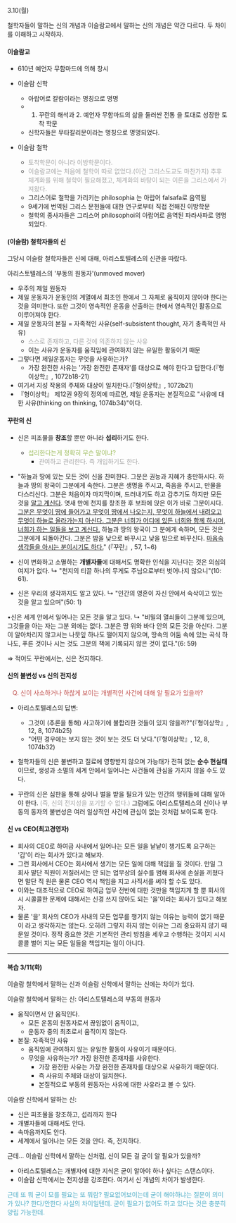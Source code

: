 3.10(월)

철학자들이 말하는 신의 개념과 이슬람교에서 말하는 신의 개념은 약간 다르다. 두 차이를 이해하고 시작하자.


#### 이슬람교
* 610년 예언자 무함마드에 의해 창시

* 이슬람 신학
	* 아랍어로 칼람이라는 명칭으로 명명
	* 1. 꾸란의 해석과 2. 예언자 무함마드의 삶을 둘러싼 전통 을 토대로 성장한 토착 학문
	* 신학자들은 무타칼리문이라는 명칭으로 명명되었다.
	
* 이슬람 철학
	* <font color="#a5a5a5">토착학문이 아니라 이방학문이다. </font>
	* <font color="#a5a5a5">이슬람교에는 처음에 철학이 따로 없었다.(이건 그리스도교도 마찬가지) 추후 체계화를 위해 철학이 필요해졌고, 체계화의 바탕이 되는 이론을 그리스에서 가져왔다.</font>
	* 그리스어로 철학을 가리키는 philosophia 는 아랍어 falsafa로 음역됨
	* 9세기에 번역된 그리스 문헌들에 대한 연구로부터 직접 전해진 이방학문
	* 철학의 종사자들은 그리스어 philosophoi의 아랍어로 음역된 파라사파로 명명되었다.


#### (이슬람) 철학자들의 신
그당시 이슬람 철학자들은 신에 대해, 아리스토텔레스의 신관을 따랐다.

아리스토텔레스의 '부동의 원동자'(unmoved mover)
* 우주의 제일 원동자
* 제일 운동자가 운동인의 계열에서 최초인 한에서 그 자체로 움직이지 않아야 한다는 것을 의미한다. 또한 그것이 영속적인 운동을 산출하는 한에서 영속적인 활동으로 이루어져야 한다.
* 제일 운동자의 본질 = 자족적인 사유(self-subsistent thought, 자기 충족적인 사유)
	* <font color="#a5a5a5">스스로 존재하고, 다른 것에 의존하지 않는 사유</font>
	* 이는 사유가 운동자를 움직임에 관여하지 않는 유일한 활동이기 때문
* 그렇다면 제일운동자는 무엇을 사유하는가?
	* 가장 완전한 사유는 '가장 완전한 존재자'를 대상으로 해야 한다고 답한다.(『형이상학』, 1072b18-21)
* 여기서 지성 작용의 주체와 대상이 일치한다.(『형이상학』, 1072b21)
* 『형이상학』 제12권 9장의 정의에 따르면, 제일 운동자는 본질적으로 "사유에 대한 사유(thinking on thinking, 1074b34)"이다.



#### 꾸란의 신
* 신은 피조물을 **창조**할 뿐만 아니라 **섭리**하기도 한다.
	* <font color="#9bbb59">섭리한다는게 정확히 무슨 말이냐?</font>
		* <font color="#a5a5a5">관여하고 관리한다. 즉 개입하기도 한다.</font>
* "하늘과 땅에 있는 모든 것이 신을 찬미한다. 그분은 권능과 지혜가 충만하시다. 하늘과 땅의 왕국이 그분에게 속한다. 그분은 생명을 주시고, 죽음을 주시고, 만물을 다스리신다. 그분은 처음이자 마지막이며, 드러내기도 하고 감추기도 하지만 모든 것을 <u>알고 계신다</u>. 엿새 만에 천지를 창조한 후 보좌에 앉은 이가 바로 그분이시다. <u>그분은 무엇이 땅에 들어가고 무엇이 땅에서 나오는지, 무엇이 하늘에서 내려오고 무엇이 하늘로 올라가는지 아신다. 그분은 너희가 어디에 있든 너희와 함께 하시며, 너희가 하는 일들을 보고 계신다.</u> 하늘과 땅의 왕국이 그 분에게 속하며, 모든 것은 그분에게 되돌아간다. 그분은 밤을 낮으로 바꾸시고 낮을 밤으로 바꾸신다. <u>마음속 생각들을 아시는 분이시기도 하다.</u>" (『꾸란』, 57, 1~6)


* 신이 변화하고 소멸하는 **개별자들**에 대해서도 명확한 인식을 지닌다는 것은 의심의 여지가 없다.
	↳ "천지의 티끌 하나의 무게도 주님으로부터 벗어나지 않으니"(10: 61).

* 신은 우리의 생각까지도 알고 있다.
	↳ "인간의 영혼이 자신 안에서 속삭이고 있는 것을 알고 있으며"(50: 1)

•신은 세계 안에서 일어나는 모든 것을 알고 있다.
	↳ "비밀의 열쇠들이 그분께 있으며, 그것들을 아는 자는 그분 외에는 없다. 그분은 땅 위와 바다 안의 모든 것을 아신다. 그분이 알아차리지 않고서는 나뭇잎 하나도 떨어지지 않으며, 땅속의 어둠 속에 있는 곡식 하나도, 푸른 것이나 시는 것도 그분의 책에 기록되지 않은 것이 없다."(6: 59)

⇒ 적어도 꾸란에서는, 신은 전지하다.



#### 신의 불변성 vs 신의 전지성
 
<font color="#c0504d"> Q. 신이 사소하거나 하찮게 보이는 개별적인 사건에 대해 알 필요가 있을까?</font>

- ﻿﻿아리스토텔레스의 답변:
	- 그것이 (추론을 통해) 사고하기에 불합리한 것들이 있지 않을까?"(『형이상학』, 12, 8, 1074b25)
	- ﻿"어떤 경우에는 보지 않는 것이 보는 것도 더 낫다."(『형이상학』, 12, 8, 1074b32)
	
- ﻿﻿철학자들의 신은 불변하고 질료에 영향받지 않으며 가능태가 전혀 없는 **순수 현실태**이므로, 생성과 소멸의 세계 안에서 일어나는 사건들에 관심을 가지지 않을 수도 있다.
- ﻿﻿꾸란의 신은 심판을 통해 상이나 벌을 받을 필요가 있는 인간의 행위들에 대해 알아야 한다. <font color="#a5a5a5">(즉, 신의 전지성을 포기할 수 없다.)</font> 그럼에도 아리스토텔레스의 신이나 부동의 동자의 불변성은 여러 일상적인 사건에 관심이 없는 것처럼 보이도록 한다.

#### 신 vs CEO(최고경영자)
- 회사의 CEO로 하여금 사내에서 일어나는 모든 일을 낱낱이 챙기도록 요구하는 '갑'이 라는 회사가 있다고 해보자.
- ﻿﻿그런 회사에서 CEO는 회사에서 생기는 모든 일에 대해 책임을 질 것이다. 만일 그 회사 말단 직원이 저질러서는 안 되는 업무상의 실수를 범해 회사에 손실을 끼쳤다면 말단 직 원은 물론 CEO 역시 책임을 지고 사직서를 써야 할 수도 있다.
- ﻿﻿이와는 대조적으로 CEO로 하여금 업무 전반에 대한 것만을 책임지게 할 뿐 회사의 시 시콜콜한 문제에 대해서는 신경 쓰지 않아도 되는 '을'이라는 회사가 있다고 해보자.
- ﻿﻿물론 '을' 회사의 CEO가 사내의 모든 업무를 챙기지 않는 이유는 능력이 없기 때문이 라고 생각하지는 않는다. 오히려 그렇지 하지 않는 이유는 그리 중요하지 않기 때문일 것이다. 정작 중요한 것은 기본적인 관리 방침을 세우고 수행하는 것이지 시시콜콜 벌어 지는 모든 일들을 책임지는 일이 아니다.





---
#### 복습 3/11(화)
이슬람 철학에서 말하는 신과 이슬람 신학에서 말하는 신에는 차이가 있다.

이슬람 철학에서 말하는 신: 아리스토텔레스의 부동의 원동자
* 움직이면서 안 움직인다.
	* 모든 운동의 원동자로서 끊임없이 움직이고,
	* 운동자 중의 최초로서 움직이지 않는다.
* 본질: 자족적인 사유
	* 움직임에 관여하지 않는 유일한 활동이 사유이기 때문이다.
	* 무엇을 사유하는가? 가장 완전한 존재자를 사유한다.
		* 가장 완전한 사유는 가장 완전한 존재자를 대상으로 사유하기 때문이다.
		* 즉 사유의 주체와 대상이 일치한다.
		* 본질적으로 부동의 원동자는 사유에 대한 사유라고 볼 수 있다.

이슬람 신학에서 말하는 신: 
* 신은 피조물을 창조하고, 섭리까지 한다
* 개별자들에 대해서도 안다.
* 속마음까지도 안다.
* 세계에서 일어나는 모든 것을 안다.
즉, 전지하다.


근데... 이슬람 신학에서 말하는 신처럼, 신이 모든 걸 굳이 알 필요가 있을까?
* 아리스토텔레스는 개별자에 대한 지식은 굳이 알아야 하나 싶다는 스탠스이다.
* 이슬람 신학에서는 전지성을 강조한다.
여기서 신 개념의 차이가 발생한다.

<font color="#4bacc6">근데 또 뭐 굳이 모를 필요는 또 뭐람? 필요없어보이는데 굳이 해야하냐는 질문이 의미가 있나? 한다/안한다 사실의 차이일텐데. 굳이 필요가 없어도 하고 있다는 것은 충분히 양립 가능한데.</font>
